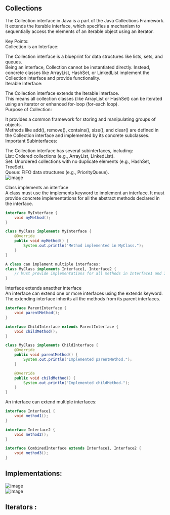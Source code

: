 ## Collections  
The Collection interface in Java is a part of the Java Collections Framework. It extends the Iterable interface, which specifies a mechanism to sequentially access the elements of an iterable object using an iterator.  

Key Points:  
Collection is an Interface:  

The Collection interface is a blueprint for data structures like lists, sets, and queues.  
Being an interface, Collection cannot be instantiated directly. Instead, concrete classes like ArrayList, HashSet, or LinkedList implement the Collection interface and provide functionality.  
Iterable Interface:  

The Collection interface extends the Iterable interface.  
This means all collection classes (like ArrayList or HashSet) can be iterated using an iterator or enhanced for-loop (for-each loop).  
Purpose of Collection:  

It provides a common framework for storing and manipulating groups of objects.  
Methods like add(), remove(), contains(), size(), and clear() are defined in the Collection interface and implemented by its concrete subclasses.  
Important Subinterfaces:  

The Collection interface has several subinterfaces, including:    
List: Ordered collections (e.g., ArrayList, LinkedList).  
Set: Unordered collections with no duplicate elements (e.g., HashSet, TreeSet).  
Queue: FIFO data structures (e.g., PriorityQueue).  
![image](https://github.com/user-attachments/assets/79f96dfe-cf2f-494b-8568-77c6518284bd)  

Class implements an interface  
A class must use the implements keyword to implement an interface. It must provide concrete implementations for all the abstract methods declared in the interface.  
```java
interface MyInterface {
    void myMethod();
}

class MyClass implements MyInterface {
    @Override
    public void myMethod() {
        System.out.println("Method implemented in MyClass.");
    }
}
```
```java
A class can implement multiple interfaces:  
class MyClass implements Interface1, Interface2 {
    // Must provide implementations for all methods in Interface1 and Interface2
}
```
Interface extends anaother interface  
An interface can extend one or more interfaces using the extends keyword. The extending interface inherits all the methods from its parent interfaces.  
```java
interface ParentInterface {
    void parentMethod();
}

interface ChildInterface extends ParentInterface {
    void childMethod();
}

class MyClass implements ChildInterface {
    @Override
    public void parentMethod() {
        System.out.println("Implemented parentMethod.");
    }

    @Override
    public void childMethod() {
        System.out.println("Implemented childMethod.");
    }
}
```
An interface can extend multiple interfaces:  
```java
interface Interface1 {
    void method1();
}

interface Interface2 {
    void method2();
}

interface CombinedInterface extends Interface1, Interface2 {
    void method3();
}
```
## Implementations:  
![image](https://github.com/user-attachments/assets/f6031b9c-fc89-4b0d-a022-c3abb4a95437)  
![image](https://github.com/user-attachments/assets/25879b54-ef74-4ee0-b805-cdc3183795f2)  

## Iterators :   





